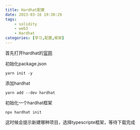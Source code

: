 ```yaml
---
title: Hardhat配置
date: 2023-03-16 19:30:29
tags:
    - solidity
    - web3
    - Hardhat
categories: [学习,配置,框架]
---
```


首先打开hardhat的[官网](https://hardhat.org/)
<!-- more -->

初始化package.json
```
yarn init -y
```
添加hardhat
```
yarn add --dev hardhat
```
初始化一个hardhat框架
```
npx hardhat init
```
这时候会提示新建哪种项目，选择typescripte框架，等待下载完成